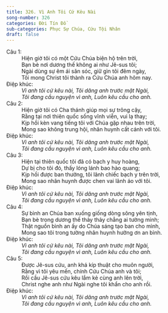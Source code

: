 ```yaml
---
title: 326. Vì Anh Tôi Cứ Kêu Nài
song-number: 326
categories: Đời Tín Đồ
sub-categories: Phục Sự Chúa, Cứu Tội Nhân
draft: false
---
```

<dl><dt>Câu 1:</dt><dd data-verse="1">Hiện giờ tôi có một Cứu Chúa biện hộ trên trời, <br/>Bạn bè nơi dương thế không ai như Jê-sus tôi; <br/>Ngài dùng sự êm ái săn sóc, giữ gìn tôi đêm ngày, <br/>Tôi mong Christ tôi thành ra Cứu Chúa anh hôm nay. </dd><dt>Điệp khúc:</dt><dd data-chorus="1"><em>Vì anh tôi cứ kêu nài, Tôi dâng anh trước mặt Ngài, <br/>Tôi đang cầu nguyện vì anh, Luôn kêu cầu cho anh. </em></dd><dt>Câu 2:</dt><dd data-verse="2">Hiện giờ tôi có Cha thánh giúp mọi sự trông cậy, <br/>Rằng tại nơi thiên quốc sống vĩnh viễn, vui lạ thay; <br/>Kịp hồi kèn vang tiếng tôi với Chúa gặp nhau trên trời, <br/>Mong sao không trung hội, nhân huynh cất cánh với tôi. </dd><dt>Điệp khúc:</dt><dd data-chorus="1"><em>Vì anh tôi cứ kêu nài, Tôi dâng anh trước mặt Ngài, <br/>Tôi đang cầu nguyện vì anh, Luôn kêu cầu cho anh. </em></dd><dt>Câu 3:</dt><dd data-verse="3">Hiện tại thiên quốc tôi đã có bạch y huy hoàng, <br/>Dự bị cho tôi đó, thấy lóng lánh bao hào quang; <br/>Kịp hồi được ban thưởng, tôi lãnh chiếc bạch y trên trời, <br/>Mong sao nhân huynh được chen vai lãnh áo với tôi. </dd><dt>Điệp khúc:</dt><dd data-chorus="1"><em>Vì anh tôi cứ kêu nài, Tôi dâng anh trước mặt Ngài, <br/>Tôi đang cầu nguyện vì anh, Luôn kêu cầu cho anh. </em></dd><dt>Câu 4:</dt><dd data-verse="4">Sự bình an Chúa ban xuống giống dòng sông yên tịnh, <br/>Bạn bè trong dương thế thảy thảy chẳng ai tường minh; <br/>Thật nguồn bình an ấy do Chúa sáng tạo ban cho mình, <br/>Mong sao tôi trong tường nhân huynh hưởng ơn an bình. </dd><dt>Điệp khúc:</dt><dd data-chorus="1"><em>Vì anh tôi cứ kêu nài, Tôi dâng anh trước mặt Ngài, <br/>Tôi đang cầu nguyện vì anh, Luôn kêu cầu cho anh. </em></dd><dt>Câu 5:</dt><dd data-verse="5">Được Jê-sus cứu, anh khá kíp thuật cho muôn người, <br/>Rằng vì tôi yêu mến, chính Cứu Chúa anh và tôi; <br/>Rồi cầu Jê-sus cứu kêu lắm kẻ cùng anh lên trời, <br/>Christ nghe anh như Ngài nghe tôi khẩn cho anh rồi. </dd><dt>Điệp khúc:</dt><dd data-chorus="1"><em>Vì anh tôi cứ kêu nài, Tôi dâng anh trước mặt Ngài, <br/>Tôi đang cầu nguyện vì anh, Luôn kêu cầu cho anh. </em></dd></dl>